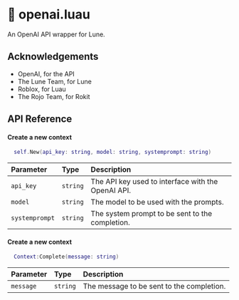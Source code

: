 
# 🤖 openai.luau

An OpenAI API wrapper for Lune.

## Acknowledgements

- OpenAI, for the API
- The Lune Team, for Lune
- Roblox, for Luau
- The Rojo Team, for Rokit

## API Reference

#### Create a new context

```lua
  self.New(api_key: string, model: string, systemprompt: string)
```

| Parameter | Type     | Description                |
| :-------- | :------- | :------------------------- |
| `api_key` | `string` | The API key used to interface with the OpenAI API. |
| `model` | `string` | The model to be used with the prompts. |
| `systemprompt` | `string` | The system prompt to be sent to the completion. |

#### Create a new context

```lua
  Context:Complete(message: string)
```

| Parameter | Type     | Description                |
| :-------- | :------- | :------------------------- |
| `message` | `string` | The message to be sent to the completion. |
